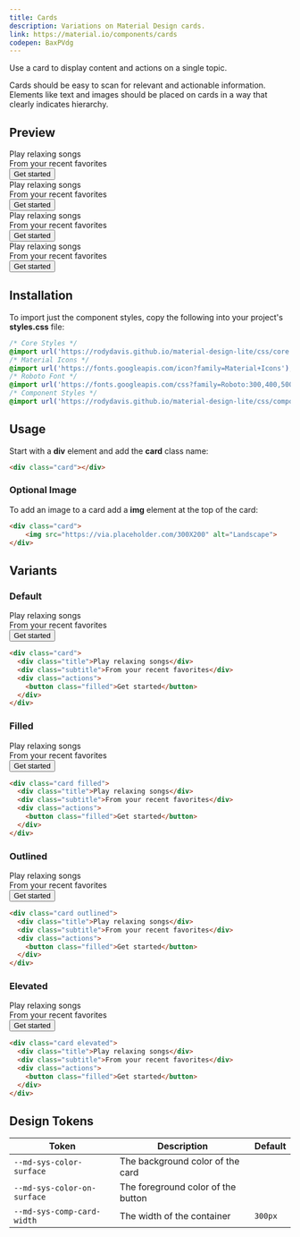 ```yaml
---
title: Cards
description: Variations on Material Design cards.
link: https://material.io/components/cards
codepen: BaxPVdg
---
```


Use a card to display content and actions on a single topic.

Cards should be easy to scan for relevant and actionable information. Elements like text and images should be placed on cards in a way that clearly indicates hierarchy.

## Preview

<div class="preview">
    <div class="card">
        <div class="title">Play relaxing songs</div>
        <div class="subtitle">From your recent favorites</div>
        <div class="actions">
            <button class="filled">Get started</button>
        </div>
    </div>
    <div class="card filled">
        <div class="title">Play relaxing songs</div>
        <div class="subtitle">From your recent favorites</div>
        <div class="actions">
            <button class="filled">Get started</button>
        </div>
    </div>
    <div class="card outlined">
        <div class="title">Play relaxing songs</div>
        <div class="subtitle">From your recent favorites</div>
        <div class="actions">
            <button class="filled">Get started</button>
        </div>
    </div>
    <div class="card elevated">
        <div class="title">Play relaxing songs</div>
        <div class="subtitle">From your recent favorites</div>
        <div class="actions">
            <button class="filled">Get started</button>
        </div>
    </div>
</div>

## Installation

To import just the component styles, copy the following into your project's **styles.css** file:

```css
/* Core Styles */
@import url('https://rodydavis.github.io/material-design-lite/css/core.css');
/* Material Icons */
@import url('https://fonts.googleapis.com/icon?family=Material+Icons');
/* Roboto Font */
@import url('https://fonts.googleapis.com/css?family=Roboto:300,400,500,700&amp;display=swap');
/* Component Styles */
@import url('https://rodydavis.github.io/material-design-lite/css/components/card/style.css');
```

## Usage

Start with a **div** element and add the **card** class name:

```html
<div class="card"></div>
```

### Optional Image

To add an image to a card add a **img** element at the top of the card:

```html
<div class="card">
    <img src="https://via.placeholder.com/300X200" alt="Landscape">
</div>
```

## Variants

### Default

<div class="preview">
  <div class="card">
        <div class="title">Play relaxing songs</div>
        <div class="subtitle">From your recent favorites</div>
        <div class="actions">
            <button class="filled">Get started</button>
        </div>
    </div>
</div>

```html
<div class="card">
  <div class="title">Play relaxing songs</div>
  <div class="subtitle">From your recent favorites</div>
  <div class="actions">
    <button class="filled">Get started</button>
  </div>
</div>
```

### Filled

<div class="preview">
  <div class="card filled">
    <div class="title">Play relaxing songs</div>
    <div class="subtitle">From your recent favorites</div>
    <div class="actions">
        <button class="filled">Get started</button>
    </div>
  </div>
</div>

```html
<div class="card filled">
  <div class="title">Play relaxing songs</div>
  <div class="subtitle">From your recent favorites</div>
  <div class="actions">
    <button class="filled">Get started</button>
  </div>
</div>
```

### Outlined

<div class="preview">
  <div class="card outlined">
    <div class="title">Play relaxing songs</div>
    <div class="subtitle">From your recent favorites</div>
    <div class="actions">
        <button class="filled">Get started</button>
    </div>
  </div>
</div>

```html
<div class="card outlined">
  <div class="title">Play relaxing songs</div>
  <div class="subtitle">From your recent favorites</div>
  <div class="actions">
    <button class="filled">Get started</button>
  </div>
</div>
```

### Elevated

<div class="preview">
  <div class="card elevated">
    <div class="title">Play relaxing songs</div>
    <div class="subtitle">From your recent favorites</div>
    <div class="actions">
        <button class="filled">Get started</button>
    </div>
  </div>
</div>

```html
<div class="card elevated">
  <div class="title">Play relaxing songs</div>
  <div class="subtitle">From your recent favorites</div>
  <div class="actions">
    <button class="filled">Get started</button>
  </div>
</div>
```

## Design Tokens

| Token                                   | Description                        | Default                                                                                   |
|-----------------------------------------|------------------------------------|-------------------------------------------------------------------------------------------|
| `--md-sys-color-surface` | The background color of the card | <div class="tooltip token-box color-surface" data-tooltip="--md-sys-color-surface"></div> |
| `--md-sys-color-on-surface`            | The foreground color of the button | <div class="tooltip token-box color-on-surface" data-tooltip="--md-sys-color-on-surface"></div> |
| `--md-sys-comp-card-width`     | The width of the container        | `300px`                                                                                    |
